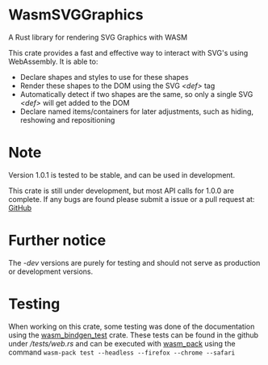 # WasmSVGGraphics

A Rust library for rendering SVG Graphics with WASM

This crate provides a fast and effective way to interact with SVG's using WebAssembly.
It is able to:

-   Declare shapes and styles to use for these shapes
-   Render these shapes to the DOM using the SVG _\<def\>_ tag
-   Automatically detect if two shapes are the same, so only a single SVG _\<def\>_ will get added to the DOM
-   Declare named items/containers for later adjustments, such as hiding, reshowing and repositioning

# Note

Version 1.0.1 is tested to be stable, and can be used in development.

This crate is still under development, but most API calls for 1.0.0 are complete.
If any bugs are found please submit a issue or a pull request at:
[GitHub](https://github.com/coastalwhite/WasmSVGGraphics)

# Further notice

The _-dev_ versions are purely for testing and should not serve as production or development versions.

# Testing

When working on this crate, some testing was done of the documentation using the [wasm_bindgen_test](https://crates.io/crates/wasm-bindgen-test) crate. These tests can be found in the github under _/tests/web.rs_ and can be executed with [wasm_pack](https://github.com/rustwasm/wasm-pack) using the command `wasm-pack test --headless --firefox --chrome --safari`
